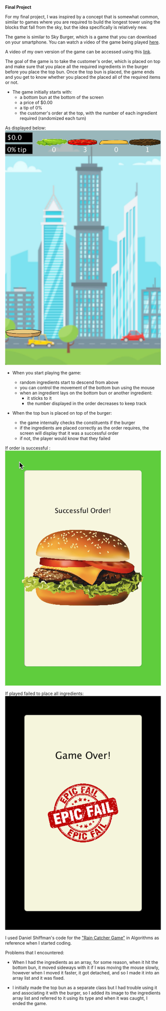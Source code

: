 **Final Project**

For my final project, I was inspired by a concept that is somewhat common, similar to games where you are required to build the longest tower using the blocks that fall from the sky, but the idea specifically is relatively new.

The game is similar to Sky Burger, which is a game that you can download on your smartphone. You can watch a video of the game being played [here](https://www.youtube.com/watch?v=L0LIzSpDEG8&t=60s).

A video of my own version of the game can be accessed using this [link](https://drive.google.com/file/d/1DLH2D2MQI0c9ZGYY3JCvyCR178lys7-d/view?usp=sharing).

The goal of the game is to take the customer's order, which is placed on top and make sure that you place all the required ingredients in the burger before you place the top bun. Once the top bun is placed, the game ends and you get to know whether you placed the placed all of the required items or not. 

- The game initially starts with:
  * a bottom bun at the bottom of the screen 
  * a price of $0.00
  * a tip of 0%
  * the customer's order at the top, with the number of each ingredient required (randomized each turn)

As displayed below:
![](setUp.png)
  
- When you start playing the game:
  * random ingredients start to descend from above
  * you can control the movement of the bottom bun using the mouse
  * when an ingredient lays on the bottom bun or another ingredient:
    - it sticks to it
    - the number displayed in the order decreases to keep track
    
- When the top bun is placed on top of the burger:
  * the game internally checks the constituents if the burger
  * if the ingredients are placed correctly as the order requires, the screen will display that it was a successful order
  * if not, the player would know that they failed 
  
If order is successful :
![](success.png)

If played failed to place all ingredients:
![](failed.png)

I used Daniel Shiffman's code for the ["Rain Catcher Game"](http://learningprocessing.com/examples/chp10/example-10-10-rain-catcher-game) in Algorithms as reference when I started coding.

Problems that I encountered:
 * When I had the ingredients as an array, for some reason, when it hit the bottom bun, it moved sideways with it if I was moving the mouse slowly, however when I moved it faster, it got detached, and so I made it into an array list and it was fixed.
 
 * I initially made the top bun as a separate class but I had trouble using it and associating it with the burger, so I added its image to the ingredients array list and referred to it using its type and when it was caught, I ended the game.

